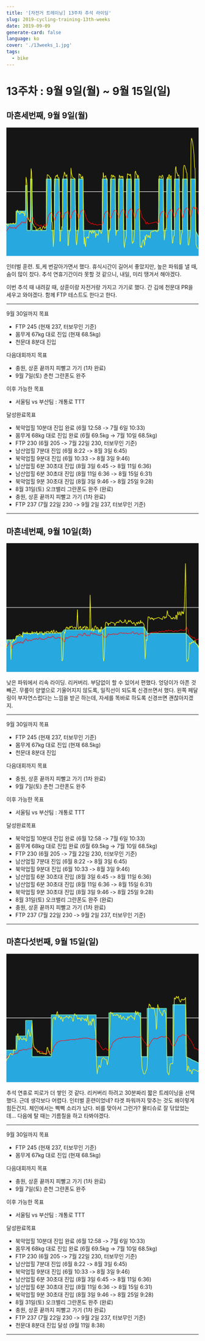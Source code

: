 ```yaml
---
title: '[자전거 트레이닝] 13주차 추석 라이딩'
slug: 2019-cycling-training-13th-weeks
date: 2019-09-09
generate-card: false
language: ko
cover: './13weeks_1.jpg'
tags:
  - bike
---
```


# 13주차 : 9월 9일(월) ~ 9월 15일(일)

## 마흔세번째, 9월 9일(월)

![Baird +2](./13weeks_1.jpg)

인터벌 훈련. 토,케 번갈아가면서 했다. 휴식시간이 길어서 좋았지만, 높은 파워를 낼 때, 숨이 많이 찼다. 추석 연휴기간이라 못할 것 같으니, 내일, 미리 땡겨서 해야겠다.

이번 추석 때 내려갈 때, 상훈이랑 자전거랑 가지고 가기로 했다. 간 김에 천문대 PR을 세우고 와야겠다. 함께 FTP 테스트도 한다고 한다.

---

9월 30일까지 목표

- FTP 245 (현재 237, 터보무인 기준)
- 몸무게 67kg 대로 진입 (현재 68.5kg)
- 천문대 8분대 진입

다음대회까지 목표

- 충원, 상훈 끝까지 피빨고 가기 (1차 완료)
- 9월 7일(토) 춘천 그란폰도 완주

이후 가능한 목표

- 서울팀 vs 부산팀 : 개통로 TTT

달성완료목표

- 북악업힐 10분대 진입 완료 (6월 12:58 -> 7월 6일 10:33)
- 몸무게 68kg 대로 진입 완료 (6월 69.5kg -> 7월 10일 68.5kg)
- FTP 230 (6월 205 -> 7월 22일 230, 터보무인 기준)
- 남산업힐 7분대 진입 (6월 8:22 -> 8월 3일 6:45)
- 북악업힐 9분대 진입 (6월 10:33 -> 8월 3일 9:46)
- 남산업힐 6분 30초대 진입 (8월 3일 6:45 -> 8월 11일 6:36)
- 남산업힐 6분 30초대 진입 (8월 11일 6:36 -> 8월 15일 6:31)
- 북악업힐 9분 30초대 진입 (8월 3일 9:46 -> 8월 25일 9:28)
- 8월 31일(토) 오크밸리 그란폰도 완주 (완료)
- 충원, 상훈 끝까지 피빨고 가기 (1차 완료)
- FTP 237 (7월 22일 230 -> 9월 2일 237, 터보무인 기준)

---

## 마흔네번째, 9월 10일(화)

![Pettit](./13weeks_2.jpg)

낮은 파워에서 리속 라이딩. 리커버리. 부담없이 할 수 있어서 편했다. 엉덩이가 아픈 것 빼곤. 무릎이 양옆으로 기울어지지 않도록, 일직선이 되도록 신경쓰면서 했다. 왼쪽 페달링이 부자연스럽다는 느낌을 받곤 하는데, 자세를 똑바로 하도록 신경쓰면 괜찮아지겠지.

---

9월 30일까지 목표

- FTP 245 (현재 237, 터보무인 기준)
- 몸무게 67kg 대로 진입 (현재 68.5kg)
- 천문대 8분대 진입

다음대회까지 목표

- 충원, 상훈 끝까지 피빨고 가기 (1차 완료)
- 9월 7일(토) 춘천 그란폰도 완주

이후 가능한 목표

- 서울팀 vs 부산팀 : 개통로 TTT

달성완료목표

- 북악업힐 10분대 진입 완료 (6월 12:58 -> 7월 6일 10:33)
- 몸무게 68kg 대로 진입 완료 (6월 69.5kg -> 7월 10일 68.5kg)
- FTP 230 (6월 205 -> 7월 22일 230, 터보무인 기준)
- 남산업힐 7분대 진입 (6월 8:22 -> 8월 3일 6:45)
- 북악업힐 9분대 진입 (6월 10:33 -> 8월 3일 9:46)
- 남산업힐 6분 30초대 진입 (8월 3일 6:45 -> 8월 11일 6:36)
- 남산업힐 6분 30초대 진입 (8월 11일 6:36 -> 8월 15일 6:31)
- 북악업힐 9분 30초대 진입 (8월 3일 9:46 -> 8월 25일 9:28)
- 8월 31일(토) 오크밸리 그란폰도 완주 (완료)
- 충원, 상훈 끝까지 피빨고 가기 (1차 완료)
- FTP 237 (7월 22일 230 -> 9월 2일 237, 터보무인 기준)

---

## 마흔다섯번째, 9월 15일(일)

![Adams -1](./13weeks_3.jpg)

추석 연휴로 피로가 더 쌓인 것 같다. 리커버리 하려고 30분짜리 짧은 트레이닝을 선택했다. 근데 생각보다 어렵다. 인터벌 훈련이었네? 타겟 파워까지 맞추는 것도 왜이렇게 힘든건지. 체인에서는 삑삑 소리가 났다. 비를 맞아서 그런가? 물티슈로 잘 닦았었는데... 다음에 탈 때는 기름칠을 하고 타봐야겠다.

---

9월 30일까지 목표

- FTP 245 (현재 237, 터보무인 기준)
- 몸무게 67kg 대로 진입 (현재 68.5kg)

다음대회까지 목표

- 충원, 상훈 끝까지 피빨고 가기 (1차 완료)
- 9월 7일(토) 춘천 그란폰도 완주

이후 가능한 목표

- 서울팀 vs 부산팀 : 개통로 TTT

달성완료목표

- 북악업힐 10분대 진입 완료 (6월 12:58 -> 7월 6일 10:33)
- 몸무게 68kg 대로 진입 완료 (6월 69.5kg -> 7월 10일 68.5kg)
- FTP 230 (6월 205 -> 7월 22일 230, 터보무인 기준)
- 남산업힐 7분대 진입 (6월 8:22 -> 8월 3일 6:45)
- 북악업힐 9분대 진입 (6월 10:33 -> 8월 3일 9:46)
- 남산업힐 6분 30초대 진입 (8월 3일 6:45 -> 8월 11일 6:36)
- 남산업힐 6분 30초대 진입 (8월 11일 6:36 -> 8월 15일 6:31)
- 북악업힐 9분 30초대 진입 (8월 3일 9:46 -> 8월 25일 9:28)
- 8월 31일(토) 오크밸리 그란폰도 완주 (완료)
- 충원, 상훈 끝까지 피빨고 가기 (1차 완료)
- FTP 237 (7월 22일 230 -> 9월 2일 237, 터보무인 기준)
- 천문대 8분대 진입 달성 (9월 11일 8:38)

---
